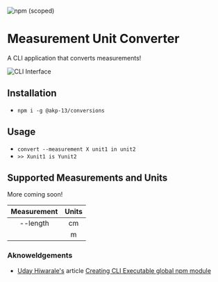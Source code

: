 ![npm (scoped)](https://img.shields.io/npm/v/@akp-13/conversions)

# Measurement Unit Converter

A CLI application that converts measurements!

![CLI Interface](https://res.cloudinary.com/de8a23w1z/image/upload/v1605370842/conversions/Screenshot_2020-11-14_at_16.19.57_bl42gs.png "CLI Interface")

## Installation

-   `npm i -g @akp-13/conversions`

## Usage

-   `convert --measurement X unit1 in unit2`
-   `>> Xunit1 is Yunit2`

## Supported Measurements and Units

More coming soon!

| Measurement | Units |
| :---------: | :---: |
|  --length   |  cm   |
|             |   m   |

### Aknoweldgements

-   [Uday Hiwarale's](https://medium.com/@thatisuday) article [Creating CLI Executable global npm module](https://medium.com/jspoint/creating-cli-executable-global-npm-module-5ef734febe32)
